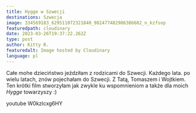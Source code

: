 ```yaml
---
title: Hygge w Szwecji
destinations: Szwecja
image: 334569183_629511072321840_982477482986386682_n_kzfsop
featuredpath: cloudinary
date: 2023-03-26T19:37:22.262Z
type: post
author: Kitty R.
featuredalt: Image hosted by Cloudinary
language: pl
---
```

<!--StartFragment-->

Całe mohe dzieciństwo jeździłam z rodzicami do Szwecji. Każdego lata. po wielu latach, znów pojechałam do Szwecji. Z Tatą, Tomaszem i Wojtkiem. Ten krótki film stworzyłam jak zwykle ku wspomnieniom a także dla moich *Hygge* towarzyszy :) 

<!--EndFragment-->

youtube W0kzlcxg6HY